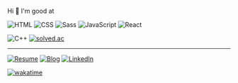Hi 🙂 I'm good at

![HTML](https://img.shields.io/badge/HTML-E34F26?logo=html5&logoColor=white)
![CSS](https://img.shields.io/badge/CSS-1572B6?logo=css3&logoColor=white)
![Sass](https://img.shields.io/badge/Sass-CC6699?logo=sass&logoColor=white)
![JavaScript](https://img.shields.io/badge/JavaScript-F7DF1E?logo=javascript&logoColor=black)
![React](https://img.shields.io/badge/React-61DAFB?logo=react&logoColor=black)

![C++](https://img.shields.io/badge/C%2B%2B-00599C?logo=c%2B%2B)
[![solved.ac](https://img.shields.io/badge/solved.ac-G5-yellow)](https://www.acmicpc.net/user/choar816)

---

[![Resume](https://img.shields.io/badge/resume-black?logo=notion&logoColor=white)](https://choar816.github.io/intro-choar/)
[![Blog](https://img.shields.io/badge/blog-black?logo=github)](https://choar816.tistory.com/)
[![LinkedIn](https://img.shields.io/badge/LinkedIn-blue?logo=linkedin)](http://linkedin.com/in/ahra-cho-209b6b187)

[![wakatime](https://wakatime.com/badge/user/2bffbbf3-9075-4ec1-99bf-4a20a426eac7.svg)](https://wakatime.com/@choar816)
